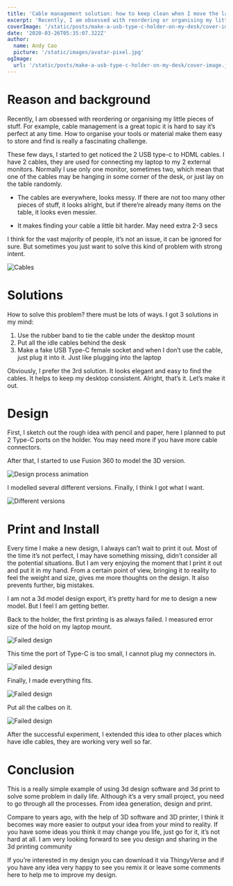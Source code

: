 ```yaml
---
title: 'Cable management solution: how to keep clean when I move the laptop outside the desk'
excerpt: 'Recently, I am obsessed with reordering or organising my little pieces of stuff. For example, cable management is a great topic it is hard to say it’s perfect at any time. How to organise your tools or material make them easy to store and find is really a fascinating challenge.'
coverImage: '/static/posts/make-a-usb-type-c-holder-on-my-desk/cover-image.jpg'
date: '2020-03-26T05:35:07.322Z'
author:
  name: Andy Cao
  picture: '/static/images/avatar-pixel.jpg'
ogImage:
  url: '/static/posts/make-a-usb-type-c-holder-on-my-desk/cover-image.jpg'
---
```


# Reason and background

Recently, I am obsessed with reordering or organising my little pieces of stuff. For example, cable management is a great topic it is hard to say it’s perfect at any time. How to organise your tools or material make them easy to store and find is really a fascinating challenge.

These few days, I started to get noticed the 2 USB type-c to HDML cables. I have 2 cables, they are used for connecting my laptop to my 2 external monitors. Normally I use only one monitor, sometimes two, which mean that one of the cables may be hanging in some corner of the desk, or just lay on the table randomly.

* The cables are everywhere, looks messy. If there are not too many other pieces of stuff, it looks alright, but if there’re already many items on the table, it looks even messier.

* It makes finding your cable a little bit harder. May need extra 2-3 secs

I think for the vast majority of people, it’s not an issue, it can be ignored for sure. But sometimes you just want to solve this kind of problem with strong intent.

![Cables](/static/posts/make-a-usb-type-c-holder-on-my-desk/cables-on-the-table.jpeg)

# Solutions

How to solve this problem? there must be lots of ways. I got 3 solutions in my mind:

1. Use the rubber band to tie the cable under the desktop mount
2. Put all the idle cables behind the desk
3. Make a fake USB Type-C female socket and when I don’t use the cable, just plug it into it. Just like plugging into the laptop

Obviously, I prefer the 3rd solution. It looks elegant and easy to find the cables. It helps to keep my desktop consistent. Alright, that’s it. Let’s make it out.

# Design

First, I sketch out the rough idea with pencil and paper, here I planned to put 2 Type-C ports on the holder. You may need more if you have more cable connectors.

After that, I started to use Fusion 360 to model the 3D version. 

![Design process animation](/static/posts/make-a-usb-type-c-holder-on-my-desk/design-process.mov.gif)

I modelled several different versions. Finally, I think I got what I want.

![Different versions](/static/posts/make-a-usb-type-c-holder-on-my-desk/different-models.png)

# Print and Install

Every time I make a new design, I always can’t wait to print it out. Most of the time it’s not perfect, I may have something missing, didn’t consider all the potential situations. But I am very enjoying the moment that I print it out and put it in my hand. From a certain point of view, bringing it to reality to feel the weight and size, gives me more thoughts on the design. It also prevents further, big mistakes.

I am not a 3d model design export, it’s pretty hard for me to design a new model. But I feel I am getting better.

Back to the holder, the first printing is as always failed. I measured error size of the hold on my laptop mount.  

![Failed design](/static/posts/make-a-usb-type-c-holder-on-my-desk/printed-failed.jpeg)

This time the port of Type-C is too small, I cannot plug my connectors in.

![Failed design](/static/posts/make-a-usb-type-c-holder-on-my-desk/printed-failed-2.jpeg)

Finally, I made everything fits.

![Failed design](/static/posts/make-a-usb-type-c-holder-on-my-desk/mount-on.jpeg)

Put all the calbes on it.

![Failed design](/static/posts/make-a-usb-type-c-holder-on-my-desk/final-one-with-cables.jpeg)

After the successful experiment, I extended this idea to other places which have idle cables, they are working very well so far.

# Conclusion

This is a really simple example of using 3d design software and 3d print to solve some problem in daily life. Although it’s a very small project, you need to go through all the processes. From idea generation, design and print.

Compare to years ago, with the help of 3D software and 3D printer, I think it becomes way more easier to output your idea from your mind to reality. If you have some ideas you think it may change you life, just go for it, it’s not hard at all. I am very looking forward to see you design and sharing in the 3d printing community

If you’re interested in my design you can download it via ThingyVerse and if you have any idea very happy to see you remix it or leave some comments here to help me to improve my design.